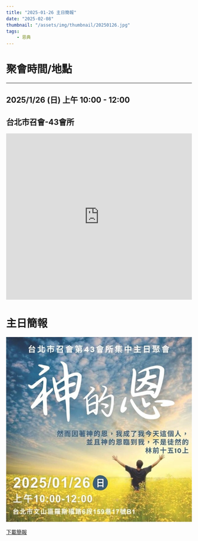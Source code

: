 ```yaml
---
title: "2025-01-26 主日簡報"
date: "2025-02-08"
thumbnail: "/assets/img/thumbnail/20250126.jpg"
tags:
    - 恩典
---
```


# 聚會時間/地點
___

## 2025/1/26 (日) 上午 10:00 - 12:00

## 台北市召會-43會所
<iframe src="https://www.google.com/maps/embed?pb=!1m18!1m12!1m3!1d1861.018064677444!2d121.54127558199755!3d24.99750156997027!2m3!1f0!2f0!3f0!3m2!1i1024!2i768!4f13.1!3m3!1m2!1s0x3442aa037a04bf63%3A0xca07e92f33867207!2z5Y-w5YyX5biC5Y-s5pyD56ys5Zub5Y2B5LiJ6IGa5pyD5omA!5e0!3m2!1szh-TW!2stw!4v1729835929402!5m2!1szh-TW!2stw" width="100%" height="450" style="border:0;" allowfullscreen="" loading="lazy" referrerpolicy="no-referrer-when-downgrade"></iframe>

# 主日簡報

<img src="/assets/img/thumbnail/20250126.jpg" alt="神的恩" style="box-shadow: 5px 5px 10px \#888;">

<a href="../../assets/docs/20250126.pdf" download="20250126主日簡報.pdf">下載簡報</a>

<object data="../../assets/docs/20250126.pdf" width="100%" height="1000" type='application/pdf'></object>